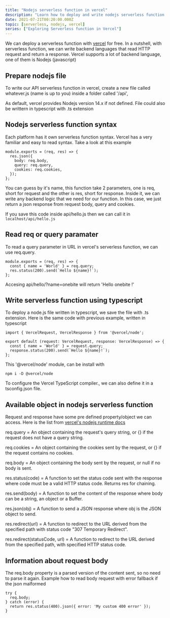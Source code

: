 ```yaml
---
title: "Nodejs serverless function in vercel"
description: "Learn how to deploy and write nodejs serverless function in vercel platform for free"
date: 2021-07-21T00:20:00.000Z
topic: [serverless, nodejs, vercel]
series: ["Exploring Serverless function in Vercel"]
---
```

We can deploy a serverless function with [vercel](https://vercel.com/) for free. In a nutshell, with serverless function, we can write backend languages that read HTTP request and return a response. Vercel supports a lot of backend language, one of them is Nodejs (javascript)

## Prepare nodejs file

To write our API serverless function in vercel, create a new file called whatever.js (name is up to you) inside a folder called '/api', 

As default, vercel provides Nodejs version 14.x if not defined. 
File could also be writtern in typescript with .ts extension

## Nodejs serverless function syntax

Each platform has it own serverless function syntax. Vercel has a very familiar and easy to read syntax. Take a look at this example 

```
module.exports = (req, res) => {
  res.json({
    body: req.body,
    query: req.query,
    cookies: req.cookies,
  });
};
```
You can guess by it's name, this function take 2 parameters, one is req, short for request and the other is res, short for response. Inside it, we can write any backend logic that we need for our function. In this case, we just return a json response from request body, query and cookies.

If you save this code inside api/hello.js
then we can call it in `localhost/api/hello.js`

## Read req or query paramater

To read a query parameter in URL in vercel's serverless function, we can use req.query.

```
module.exports = (req, res) => {
  const { name = 'World' } = req.query;
  res.status(200).send(`Hello ${name}!`);
};
```
Accesing api/hello/?name=onebite
will return 'Hello onebite !'

## Write serverless function using typescript

To deploy a node.js file written in typescript, we save the file with .ts extension. 
Here is the same code with previous example, written in typescript

```
import { VercelRequest, VercelResponse } from '@vercel/node';

export default (request: VercelRequest, response: VercelResponse) => {
  const { name = 'World' } = request.query;
  response.status(200).send(`Hello ${name}!`);
};
```

This '@vercel/node' module, can be install with
```
npm i -D @vercel/node
```
To configure the Vercel TypeScript compiler., we can also define it in a tsconfig.json file.

##  Available object in nodejs serverless function

Request and response have some pre defined property/object we can access.
Here is the list from [vercel's nodejs runtime docs](https://vercel.com/docs/runtimes#official-runtimes/node-js/node-js-request-and-response-objects)

req.query = An object containing the request's query string, or {} if the request does not have a query string.

req.cookies = An object containing the cookies sent by the request, or {} if the request contains no cookies.

req.body = An object containing the body sent by the request, or null if no body is sent.

res.status(code) = A function to set the status code sent with the response where code must be a valid HTTP status code. Returns res for chaining.

res.send(body) = A function to set the content of the response where body can be a string, an object or a Buffer.

res.json(obj) = A function to send a JSON response where obj is the JSON object to send.

res.redirect(url) = A function to redirect to the URL derived from the specified path with status code "307 Temporary Redirect".

res.redirect(statusCode, url) =  A function to redirect to the URL derived from the specified path, with specified HTTP status code.

## Information about request body

The req.body property is a parsed version of the content sent, so no need to parse it again.
Example how to read body request with error fallback if the json malformed

```
try {
  req.body;
} catch (error) {
  return res.status(400).json({ error: 'My custom 400 error' });
}
```


